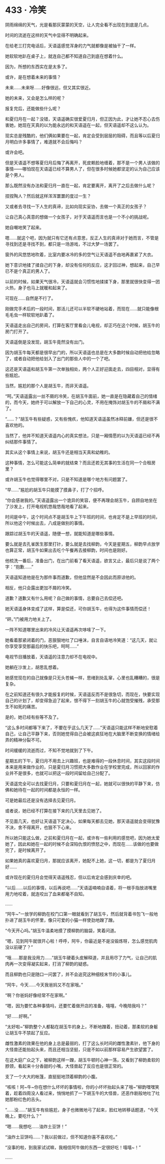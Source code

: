 <link rel="stylesheet" href="../styles/text.css"/>
<h1>433 · 冷笑</h1>

阴雨绵绵的天气，光是看那灰蒙蒙的天空，让人完全看不出现在到底是几点。

时间的流逝在这样的天气中显得不明确起来。

在给老三打完电话后，天语遥感觉浑身的力气就都像是被抽干了一样。

她软软地趴在桌子上，就连自己都不知道自己到底在想着什么。

因为，所想的东西实在是太多了。

或许，是在想着未来的事情？

未来……未来呀……好像很远，但又其实很近。

她的未来，又会是怎么样的呢？

报复完后，还能做些什么呢？

和夏归月在一起？没错，天语遥确实很爱夏归月，但正因为此，才让她不忍心去伤害她，她现在天真的以为能永远的和天语遥在一起，但天语遥却不这么认为。

现实总是残酷的，他们俩如果要在一起，肯定会受到层层的阻碍，而且等以后夏归月明白许多事情了，难道就不会后悔吗？

或许会吧。

但是天语遥不想等夏归月后悔了再离开，死皮赖脸地缠着，那不是一个男人该做的事情——哪怕现在天语遥已经不算男人了，但在很多时候她都坚定的认为自己应该是个男人。

那么既然没有办法和夏归月一直在一起，肯定要离开，离开了之后去做什么呢？

捏捏陶人？然后就这样浑浑噩噩的度过一生？

又或者去寻找一下人生的真谛，比如向现实妥协，去做一个真正的女孩子？

让自己真心真意的想做一个女孩子，对于天语遥而言也是一个不小的挑战呢。

她自嘲地笑了起来。

嗯……就这个吧，因为就只有它还有点意思，反正人生的真谛对于她而言，不管是寻找到还是寻找不到，都只是一场游戏，不过大梦一场罢了。

窗外的风悠悠地吹着，比室内要冰冷的多的空气让天语遥不由地再裹紧了大衣。

她下意识地揉了揉自己的下身，却没有任何的反应，这才回过神，想起来，自己早已不是个真正的男人了。

以前的时候，如果天气很冷，天语遥就会习惯性地揉揉下身，那里就很快变得一团火热，身子也马上就暖和起来了。

可现在……自然是不行了。

刚做完手术后的一段时间，那活儿还可以半软不硬地站着，而现在……就只能像根毛毛虫一样软软地趴着了。

天语遥走出自己的房间，打算在客厅里看会儿电视，却正巧在这个时候，胡玉牛的房门打开了。

天语遥倒是没发现，胡玉牛竟然没有出门。

因为胡玉牛每天都是很早出门的，所以天语遥也总是在大多数时候自动把他给忽略了，或者自动把他给划入了出门的那些人中的一个了吧。

这还是天语遥和胡玉牛第一次单独相处，两个人正好迎面走去，四目相对，显得有些尴尬。

当然，尴尬的那个人是胡玉牛，而非天语遥。

“呵。”天语遥露出一丝不屑的冷笑，在胡玉牛面前，她一直是在隐藏着自己的情绪的，而今天，她终于可以解放一下自己的心灵，不用在掩饰对胡玉牛的不屑和不满了。

“……？”胡玉牛有些疑惑，又有些愧疚，他知道天语遥虽然冰释前嫌，但还是很不喜欢他的。

当然了，他并不知道天语遥内心的真实想法，只是一厢情愿的以为天语遥已经不再纠结那件事情了。

其实从这个事情上来说，胡玉牛还是相当天真和幼稚的。

这种事情，怎么可能这么简单的就结束？而且还若无其事的生活在同一个合租房里？

或许胡玉牛也觉得哪里不对，只是不知道是哪个地方有问题罢了。

“早……”尴尬的胡玉牛只能摸了摸鼻子，打了个招呼。

“你会感谢我的。”天语遥露出一个诡异的笑容，便不再理会胡玉牛，自顾自地坐在了沙发上，打开电视机悠哉悠哉地看了起来。

时间是中午，这个时间点不是胡玉牛上下午班的时间，也肯定不是上早班的时间，所以他这个时候出去，八成是做别的事情。

跟踪过胡玉牛的天语遥，随便一想，就能知道是哪些事情。

要么就是去孔雀医生那里打针，要么就是去找柳韵，今天是星期五，柳韵早点放学也算正常，胡玉牛如果出去吃个午餐再去接柳韵，时间也是刚好。

他梳洗一番后，准备出门，在出门前看了看天语遥，欲言又止，最后只是说了两个字：“抱歉……”

天语遥知道他是在为那件事而道歉，但他显然是不会因此而原谅他的。

相反，他只会露出更加不屑的冷笑。

道歉？道歉又有什么用呢？自己做的事情，总要自己去偿还吧。

她天语遥身体变成了这样，算是偿还，可你胡玉牛，也得为这件事情而偿还！

“砰。”门被用力地关上了。

一阵不知道哪里出来的冷风让天语遥再次哆嗦了一下。

她看着那紧闭着的门，恶狠狠地吐了口唾沫，自言自语地冷笑道：“这几天，就让你享受享受那最后的快乐吧，呵呵……”

电视节目播放着，天语遥的注意力却不在电视中。

她躺在沙发上，胡思乱想着。

她感觉现在的自己就像是只无头苍蝇一样，思绪到处乱窜，心里也乱糟糟的，很是复杂。

在之前知道还有很久才能报复的时候，天语遥反而不是很急切，而现在，快要实现自己的计划了，却变得急迫了起来，恨不得下一刻胡玉牛的心就饱受摧残，承受那生不如死的痛苦。

是的，她已经有些等不及了。

“这么多时间都等下来了，不要在乎这么几天了……”天语遥只能这样不断地安慰着自己，让自己平静下来，否则她觉得自己会被这疯狂地在大脑里不断变换的情绪给弄的精神分裂不可。

时间缓缓的流逝而过，不知不觉地就到了下午。

星期五的下午，夏归月不用去上兴趣班，也是难得的一段休息时间，其实这段时间本来是用来做作业的，只是夏归月习惯把大多数作业在学校里完成，所以回家的作业并不是很多，也就可以把这一段时间留给自己分配了。

天语遥完全可以去找夏归月，只要和夏归月在一起，她就可以很快的平静下来，仿佛和她待在一起的时间都是永恒的一样。

可是她最后还是没有选择去见夏归月。

或者说，她已经不打算在接下来的几天里去见她了。

不见面几天，也好让天语遥下定决心，如果每天都去见她，那天语遥就会变得犹豫不决，舍不得离开，也狠不下心来。

所以她只能这么做，之前和夏归月在一起，或许有一些利用的感觉吧，因为她太爱她了，因此和她在一起的时候不会深陷仇恨的愤怒之中，而现在……该做的也要做完了，是时候离开了。

如果她真的喜欢夏归月，那就应该离开，她配不上她，这一切，都是为了夏归月好……

或许现在的夏归月会觉得天语遥残忍，但以后肯定会感到庆幸的吧。

“以后……以后的事情，以后再说吧……”天语遥喃喃自语着，将一根手指放进嘴里用力地咬着，就连咬出了血来都毫不自知。

……

“阿牛\~”一放学的柳韵在校门口第一眼就看到了胡玉牛，然后就背着书包飞一般地扑进了胡玉牛的怀里，像只可爱的小猫一样使劲地蹭了蹭。

“今天开心吗。”胡玉牛温柔地摸了摸柳韵的脑袋，笑着问道。

“嗯，见到阿牛就很开心啦！呼呼，阿牛，你最近是不是没锻炼呀，怎么感觉肌肉没以前硬了？”

“哦……那是我没用力……”胡玉牛硬着头皮解释道，并且用尽了力气，让自己的肌肉再一次变得凝实起来，打消了柳韵的疑惑。

而且柳韵也只是随口一问罢了，并不会追究这种细枝末节的小事儿。

“阿牛，今天……今天我爸妈又不在家哦。”

“啊？你爸妈好像经常不在家啊。”

“嗯，因为要忙各种事情吗，还要忙着做开店的准备，嘻嘻，今晚陪我吗？”

“好……好啊。”

“太好啦\~”柳韵整个人都黏在胡玉牛的身上，不断地蹭着，扭动着，那柔软的身躯让胡玉牛不禁起了反应。

雌性激素的效果在他的身上总是最弱的，打了这么长时间的雌性激素针，他下身的大怪兽还能抬起头来，而且还相当坚挺，只是不如以前那样容易产生欲望罢了。

在这大庭广众之下，被柳韵这样一蹭，胡玉牛顿时心神一荡，又看到了柳韵柔软的脖颈，看起来十分香甜的小嘴，大怪兽起了反应也是很正常的。

支了一个大大的帐篷，直挺挺地顶着柳韵的小腹。

“咳咳！阿\~牛\~你在想什么坏坏的事情啦，你的小坏坏抬起头来了哦\~”柳韵嘿嘿笑着，趁着四周没人看过来，悄悄地抓了一下胡玉牛的大怪兽，还恶作剧般地吐了吐她那粉红色的舌头。

“……没……”胡玉牛有些尴尬，身子也微微地弓了起来，脸红地转移话题道，“今天晚上，要吃什么？”

“嗯……我想吃……油炸土豆饼！”

“油炸土豆饼吗……？我以前做过，但不知道你喜不喜欢吃。”

“没事的啦，到我家试试嘛，我相信阿牛做的东西一定很好吃！嘻嘻\~！”

……
